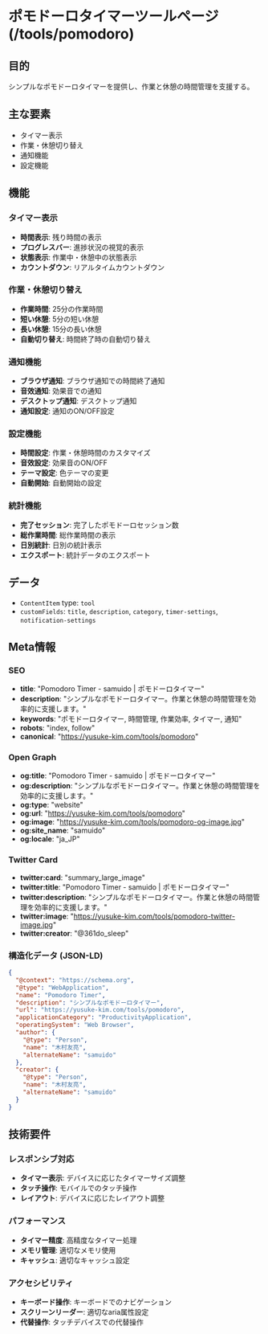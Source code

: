 # ポモドーロタイマーツールページ (/tools/pomodoro)

## 目的

シンプルなポモドーロタイマーを提供し、作業と休憩の時間管理を支援する。

## 主な要素

- タイマー表示
- 作業・休憩切り替え
- 通知機能
- 設定機能

## 機能

### タイマー表示

- **時間表示**: 残り時間の表示
- **プログレスバー**: 進捗状況の視覚的表示
- **状態表示**: 作業中・休憩中の状態表示
- **カウントダウン**: リアルタイムカウントダウン

### 作業・休憩切り替え

- **作業時間**: 25分の作業時間
- **短い休憩**: 5分の短い休憩
- **長い休憩**: 15分の長い休憩
- **自動切り替え**: 時間終了時の自動切り替え

### 通知機能

- **ブラウザ通知**: ブラウザ通知での時間終了通知
- **音效通知**: 効果音での通知
- **デスクトップ通知**: デスクトップ通知
- **通知設定**: 通知のON/OFF設定

### 設定機能

- **時間設定**: 作業・休憩時間のカスタマイズ
- **音效設定**: 効果音のON/OFF
- **テーマ設定**: 色テーマの変更
- **自動開始**: 自動開始の設定

### 統計機能

- **完了セッション**: 完了したポモドーロセッション数
- **総作業時間**: 総作業時間の表示
- **日別統計**: 日別の統計表示
- **エクスポート**: 統計データのエクスポート

## データ

- `ContentItem` type: `tool`
- `customFields`: `title`, `description`, `category`, `timer-settings`, `notification-settings`

## Meta情報

### SEO

- **title**: "Pomodoro Timer - samuido | ポモドーロタイマー"
- **description**: "シンプルなポモドーロタイマー。作業と休憩の時間管理を効率的に支援します。"
- **keywords**: "ポモドーロタイマー, 時間管理, 作業効率, タイマー, 通知"
- **robots**: "index, follow"
- **canonical**: "https://yusuke-kim.com/tools/pomodoro"

### Open Graph

- **og:title**: "Pomodoro Timer - samuido | ポモドーロタイマー"
- **og:description**: "シンプルなポモドーロタイマー。作業と休憩の時間管理を効率的に支援します。"
- **og:type**: "website"
- **og:url**: "https://yusuke-kim.com/tools/pomodoro"
- **og:image**: "https://yusuke-kim.com/tools/pomodoro-og-image.jpg"
- **og:site_name**: "samuido"
- **og:locale**: "ja_JP"

### Twitter Card

- **twitter:card**: "summary_large_image"
- **twitter:title**: "Pomodoro Timer - samuido | ポモドーロタイマー"
- **twitter:description**: "シンプルなポモドーロタイマー。作業と休憩の時間管理を効率的に支援します。"
- **twitter:image**: "https://yusuke-kim.com/tools/pomodoro-twitter-image.jpg"
- **twitter:creator**: "@361do_sleep"

### 構造化データ (JSON-LD)

```json
{
  "@context": "https://schema.org",
  "@type": "WebApplication",
  "name": "Pomodoro Timer",
  "description": "シンプルなポモドーロタイマー",
  "url": "https://yusuke-kim.com/tools/pomodoro",
  "applicationCategory": "ProductivityApplication",
  "operatingSystem": "Web Browser",
  "author": {
    "@type": "Person",
    "name": "木村友亮",
    "alternateName": "samuido"
  },
  "creator": {
    "@type": "Person",
    "name": "木村友亮",
    "alternateName": "samuido"
  }
}
```

## 技術要件

### レスポンシブ対応

- **タイマー表示**: デバイスに応じたタイマーサイズ調整
- **タッチ操作**: モバイルでのタッチ操作
- **レイアウト**: デバイスに応じたレイアウト調整

### パフォーマンス

- **タイマー精度**: 高精度なタイマー処理
- **メモリ管理**: 適切なメモリ使用
- **キャッシュ**: 適切なキャッシュ設定

### アクセシビリティ

- **キーボード操作**: キーボードでのナビゲーション
- **スクリーンリーダー**: 適切なaria属性設定
- **代替操作**: タッチデバイスでの代替操作
